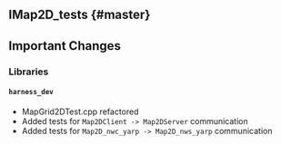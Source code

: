 IMap2D_tests {#master}
-----------

Important Changes
-----------------

### Libraries

#### `harness_dev`
* MapGrid2DTest.cpp refactored
* Added tests for `Map2DClient -> Map2DServer` communication
* Added tests for `Map2D_nwc_yarp -> Map2D_nws_yarp` communication

